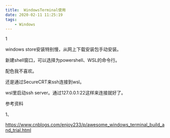 ```yaml
---
title:  WindowsTerminal使用
date: 2020-02-11 11:25:19
tags:
	- Windows
---
```


1

windows store安装特别慢，从网上下载安装包手动安装。

新建shell窗口，可以选择为powershell、WSL的命令行。

配色我不喜欢。

还是通过SecureCRT来ssh连接到wsl。

wsl里启动ssh server。通过127.0.0.1:22这样来连接就好了。



参考资料

1、

https://www.cnblogs.com/enjoy233/p/awesome_windows_terminal_build_and_trial.html